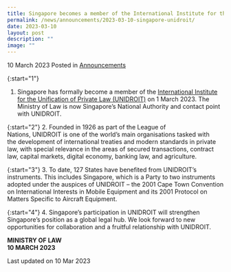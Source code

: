 ```yaml
---
title: Singapore becomes a member of the International Institute for the Unification of Private Law (UNIDROIT)
permalink: /news/announcements/2023-03-10-singapore-unidroit/
date: 2023-03-10
layout: post
description: ""
image: ""
---
```

10 March 2023 Posted in [Announcements](/news/announcements)


{:start="1"}
1. Singapore has formally become a member of the [International Institute for the Unification of Private Law (UNIDROIT)](http://www.unidroit.org) on 1 March 2023. The Ministry of Law is now Singapore’s National Authority and contact point with UNIDROIT.

{:start="2"}
2. Founded in 1926 as part of the League of Nations, UNIDROIT is one of the world’s main organisations tasked with the development of international treaties and modern standards in private law, with special relevance in the areas of secured transactions, contract law, capital markets, digital economy, banking law, and agriculture.

{:start="3"}
3. To date, 127 States have benefited from UNIDROIT’s instruments. This includes Singapore, which is a Party to two instruments adopted under the auspices of UNIDROIT – the 2001 Cape Town Convention on International Interests in Mobile Equipment and its 2001 Protocol on Matters Specific to Aircraft Equipment.

{:start="4"}
4. Singapore’s participation in UNIDROIT will strengthen Singapore’s position as a global legal hub. We look forward to new opportunities for collaboration and a fruitful relationship with UNIDROIT.

**MINISTRY OF LAW**
<br>**10 MARCH 2023**


<p class="right-side-updated">Last updated on 10 Mar 2023</p>
